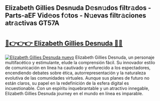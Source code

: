 ## Elizabeth Gillies Desnuda D𝚎sn𝚞dos filtr𝚊dos - Parts-aEF Vid𝚎os f𝚘tos - N𝚞evas filtr𝚊ciones atr𝚊ctivas GT57A

# <h2><a href="http://mb1104l.tromn.icu/?c=Elizabeth+Gillies+Desnuda">🔗👉👉👉 Elizabeth Gillies Desnuda 🔗🔗</a></h2>

[![Elizabeth Gillies Desnuda nuevo](https://i.imgur.com/pEAQMta.gif)](http://mb1104l.tromn.icu/?c=Elizabeth+Gillies+Desnuda)
Elizabeth Gillies Desnuda, un personaje multifacético y estimulante, elude la comprensión fácil. Su innovador estilo de comunicación en línea ha cautivado y enfurecido a los espectadores, encendiendo debates sobre ética, autorrepresentación y la naturaleza evolutiva de las comunidades virtuales. Aunque sus planes de futuro no están claros, su papel en la redefinición de la esfera digital es incuestionable. Con un espíritu inquebrantable y un atractivo innegable, Elizabeth Gillies Desnuda journey en el mundo en línea es imparable.
